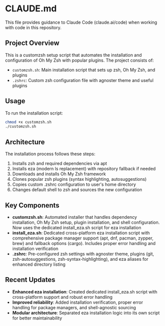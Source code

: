 # CLAUDE.md

This file provides guidance to Claude Code (claude.ai/code) when working with code in this repository.

## Project Overview

This is a customzsh setup script that automates the installation and configuration of Oh My Zsh with popular plugins. The project consists of:

- `customzsh.sh`: Main installation script that sets up zsh, Oh My Zsh, and plugins
- `.zshrc`: Custom zsh configuration file with agnoster theme and useful plugins

## Usage

To run the installation script:
```bash
chmod +x customzsh.sh
./customzsh.sh
```

## Architecture

The installation process follows these steps:
1. Installs zsh and required dependencies via apt
2. Installs eza (modern ls replacement) with repository fallback if needed
3. Downloads and installs Oh My Zsh framework
4. Clones popular zsh plugins (syntax highlighting, autosuggestions)
5. Copies custom .zshrc configuration to user's home directory
6. Changes default shell to zsh and sources the new configuration

## Key Components

- **customzsh.sh**: Automated installer that handles dependency installation, Oh My Zsh setup, plugin installation, and shell configuration. Now uses the dedicated install_eza.sh script for eza installation
- **install_eza.sh**: Dedicated cross-platform eza installation script with comprehensive package manager support (apt, dnf, pacman, zypper, brew) and fallback options (cargo). Includes proper error handling and installation verification
- **.zshrc**: Pre-configured zsh settings with agnoster theme, plugins (git, zsh-autosuggestions, zsh-syntax-highlighting), and eza aliases for enhanced directory listing

## Recent Updates

- **Enhanced eza installation**: Created dedicated install_eza.sh script with cross-platform support and robust error handling
- **Improved reliability**: Added installation verification, proper error handling for package managers, and shell-agnostic sourcing
- **Modular architecture**: Separated eza installation logic into its own script for better maintainability